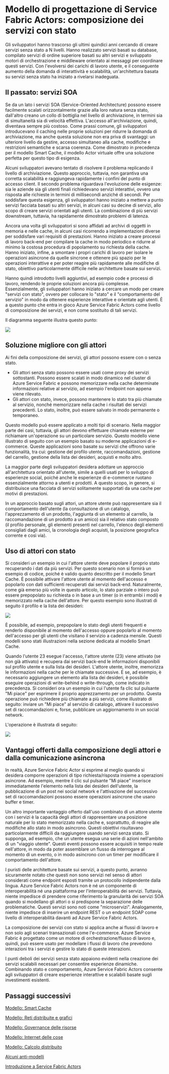 
<properties
   pageTitle="Azure Service Fabric Actors - Modello di progettazione Composizione dei servizi con stato"
   description="Modello di progettazione di Service Fabric Actors che usa attori con stato per mantenere lo stato tra più chiamate al servizio e memorizzare nella cache i risultati dei servizi precedenti. Lo stato, inoltre, può essere salvato in modo permanente o temporaneo."
   services="service-fabric"
   documentationCenter=".net"
   authors="jessebenson"
   manager="timlt"
   editor=""/>

<tags
   ms.service="service-fabric"
   ms.devlang="dotnet"
   ms.topic="article"
   ms.tgt_pltfrm="NA"
   ms.workload="NA"
   ms.date="04/01/2015"
   ms.author="claudioc"/>

# Modello di progettazione di Service Fabric Actors: composizione dei servizi con stato
Gli sviluppatori hanno trascorso gli ultimi quindici anni cercando di creare servizi senza stato a N livelli. Hanno realizzato servizi basati su database, compilato servizi di ordine superiore basati su altri servizi e sviluppato motori di orchestrazione e middleware orientato ai messaggi per coordinare questi servizi. Con l'evolversi dei carichi di lavoro utente, e il conseguente aumento della domanda di interattività e scalabilità, un'architettura basata su servizi senza stato ha iniziato a rivelarsi inadeguata.

## Il passato: servizi SOA
Se da un lato i servizi SOA (Service-Oriented Architecture) possono essere facilmente scalati orizzontalmente grazie alla loro natura senza stato, dall'altro creano un collo di bottiglia nel livello di archiviazione, in termini sia di simultaneità sia di velocità effettiva. L'accesso all'archiviazione, quindi, diventava sempre più costoso. Come prassi comune, gli sviluppatori introducevano il caching nelle proprie soluzioni per ridurre la domanda di archiviazione, ma anche questa soluzione non era priva di svantaggi: un ulteriore livello da gestire, accesso simultaneo alla cache, modifiche e restrizioni semantiche e scarsa coerenza. Come dimostrato in precedenza per il modello Smart Cache, il modello Actor virtuale offre una soluzione perfetta per questo tipo di esigenza.

Alcuni sviluppatori avevano tentato di risolvere il problema replicando il livello di archiviazione. Questo approccio, tuttavia, non garantiva una corretta scalabilità e raggiungeva rapidamente i confini del punto di accesso client. Il secondo problema riguardava l'evoluzione delle esigenze: sia le aziende sia gli utenti finali richiedevano servizi interattivi, ovvero una risposta alle richieste in termini di millisecondi anziché di secondi. Per soddisfare questa esigenza, gli sviluppatori hanno iniziato a mettere a punto servizi facciata basati su altri servizi, in alcuni casi su decine di servizi, allo scopo di creare servizi orientati agli utenti. La combinazione di più servizi downstream, tuttavia, ha rapidamente dimostrato problemi di latenza.

Ancora una volta gli sviluppatori si sono affidati ad archivi di oggetti in memoria e nelle cache, in alcuni casi ricorrendo a implementazioni diverse per soddisfare vari requisiti di prestazioni. Hanno iniziato a creare processi di lavoro back-end per compilare la cache in modo periodico e ridurre al minimo la costosa procedura di popolamento su richiesta della cache. Hanno iniziato, infine, a smontare i propri carichi di lavoro per isolare le operazioni asincrone da quelle sincrone e ottenere più spazio per le operazioni interattive e per poter reagire più rapidamente alle modifiche di stato, obiettivo particolarmente difficile nelle architetture basate sui servizi.

Hanno quindi introdotto livelli aggiuntivi, ad esempio code e processi di lavoro, rendendo le proprie soluzioni ancora più complesse. Essenzialmente, gli sviluppatori hanno iniziato a cercare un modo per creare "servizi con stato", ovvero per collocare lo "stato" e il "comportamento del servizio" in modo da ottenere esperienze interattive e orientate agli utenti. È a questo punto che entra in gioco Azure Service Fabric Actors come livello di composizione dei servizi, e non come sostituito di tali servizi.

Il diagramma seguente illustra questo punto:

![][1]

## Soluzione migliore con gli attori
Ai fini della composizione dei servizi, gli attori possono essere con o senza stato.

* Gli attori senza stato possono essere usati come proxy dei servizi sottostanti. Possono essere scalati in modo dinamico nel cluster di Azure Service Fabric e possono memorizzare nella cache determinate informazioni relative al servizio, ad esempio l'endpoint non appena viene rilevato.
* Gli attori con stato, invece, possono mantenere lo stato tra più chiamate al servizio, nonché memorizzare nella cache i risultati dei servizi precedenti. Lo stato, inoltre, può essere salvato in modo permanente o temporaneo.

Questo modello può essere applicato a molti tipi di scenario. Nella maggior parte dei casi, tuttavia, gli attori devono effettuare chiamate esterne per richiamare un'operazione su un particolare servizio. Questo modello viene illustrato di seguito con un esempio basato su moderne applicazioni di e-commerce. Queste applicazioni sono basate su servizi che offrono varie funzionalità, tra cui: gestione del profilo utente, raccomandazioni, gestione del carrello, gestione della lista dei desideri, acquisti e molto altro.

La maggior parte degli sviluppatori desidera adottare un approccio all'architettura orientato all'utente, simile a quelli usati per lo sviluppo di esperienze social, poiché anche le esperienze di e-commerce ruotano essenzialmente attorno a utenti e prodotti. A questo scopo, in genere, si distribuisce una facciata di servizi solitamente supportati da una cache per motivi di prestazioni.

In un approccio basato sugli attori, un attore utente può rappresentare sia il comportamento dell'utente (la consultazione di un catalogo, l'apprezzamento di un prodotto, l'aggiunta di un elemento al carrello, la raccomandazione di un prodotto a un amico) sia il relativo stato composto (il profilo personale, gli elementi presenti nel carrello, l'elenco degli elementi consigliati dagli amici, la cronologia degli acquisti, la posizione geografica corrente e così via).

## Uso di attori con stato
Si consideri un esempio in cui l'attore utente deve popolare il proprio stato recuperando i dati da più servizi. Per questo scenario non si fornirà un esempio di codice, poiché è valido quanto descritto per il modello Smart Cache. È possibile attivare l'attore utente al momento dell'accesso e popolarlo con dati sufficienti recuperati dai servizi back-end. Naturalmente, come già emerso più volte in questo articolo, lo stato parziale o intero può essere prepopolato su richiesta o in base a un timer (o in entrambi i modi) e memorizzato nella cache dell'attore. Per questo esempio sono illustrati di seguito il profilo e la lista dei desideri:

![][2]

È possibile, ad esempio, prepopolare lo stato degli utenti frequenti e renderlo disponibile al momento dell'accesso oppure popolarlo al momento dell'accesso per gli utenti che visitano il servizio a cadenza mensile. Questi modelli sono stati illustrazioni nella sezione dedicata al modello Smart Cache.

Quando l'utente 23 esegue l'accesso, l'attore utente (23) viene attivato (se non già attivato) e recupera dai servizi back-end le informazioni disponibili sul profilo utente e sulla lista dei desideri. L'attore utente, inoltre, memorizza le informazioni nella cache per le chiamate successive. E se, ad esempio, è necessario aggiungere un elemento alla lista dei desideri, è possibile eseguire operazioni di write-behind o write-through, come indicato in precedenza. Si consideri ora un esempio in cui l'utente fa clic sul pulsante "Mi piace" per esprimere il proprio apprezzamento per un prodotto. Questa operazione può richiedere più chiamate a più servizi, come illustrato di seguito: inviare un "Mi piace" al servizio di catalogo, attivare il successivo set di raccomandazioni e, forse, pubblicare un aggiornamento in un social network.

L'operazione è illustrata di seguito:

![][3]

## Vantaggi offerti dalla composizione degli attori e dalla comunicazione asincrona
In realtà, Azure Service Fabric Actor si esprime al meglio quando si desidera comporre operazioni di tipo richiesta/risposta insieme a operazioni asincrone. Ad esempio, mentre il clic sul pulsante "Mi piace" inserisce immediatamente l'elemento nella lista dei desideri dell'utente, la pubblicazione di un post nei social network e l'attivazione del successivo set di raccomandazioni possono essere operazioni asincrone che usano buffer e timer.

Un altro importante vantaggio offerto dall'uso combinato di un attore utente con i servizi è la capacità degli attori di rappresentare una posizione naturale per lo stato memorizzato nella cache e, soprattutto, di reagire alle modifiche allo stato in modo asincrono. Questi obiettivi risultavano particolarmente difficili da raggiungere usando servizi senza stato. Si supponga, ad esempio, che un utente esegua una serie di azioni nell'ambito di un "viaggio utente". Questi eventi possono essere acquisiti in tempo reale nell'attore, in modo da poter assemblare un flusso da interrogare al momento di un evento, o in modo asincrono con un timer per modificare il comportamento dell'attore.

I puristi delle architetture basate sui servizi, a questo punto, avranno sicuramente notato che questi non sono servizi nel senso di attori considerati come endpoint esposti tramite un protocollo indipendente dalla lingua. Azure Service Fabric Actors non è né un componente di interoperabilità né una piattaforma per l'interoperabilità dei servizi. Tuttavia, niente impedisce di prendere come riferimento la granularità dei servizi SOA quando si modellano gli attori o si predispone la separazione delle problematiche. Questi servizi sono noti come "microservizi". Analogamente, niente impedisce di inserire un endpoint REST o un endpoint SOAP come livello di interoperabilità davanti ad Azure Service Fabric Actors.

La composizione dei servizi con stato si applica anche ai flussi di lavoro e non solo agli scenari transazionali come l'e-commerce. Azure Service Fabric è progettato come un motore di orchestrazione/flusso di lavoro e, quindi, può essere usato per modellare i flussi di lavoro che prevedono interazioni tra i servizi e gestire lo stato di queste interazioni.

I punti deboli dei servizi senza stato appaiono evidenti nella creazione dei servizi scalabili necessari per consentire esperienze dinamiche. Combinando stato e comportamento, Azure Service Fabric Actors consente agli sviluppatori di creare esperienze interattive e scalabili basate sugli investimenti esistenti.


## Passaggi successivi
[Modello: Smart Cache](service-fabric-reliable-actors-pattern-smart-cache.md)

[Modello: Reti distribuite e grafici](service-fabric-reliable-actors-pattern-distributed-networks-and-graphs.md)

[Modello: Governance delle risorse](service-fabric-reliable-actors-pattern-resource-governance.md)

[Modello: Internet delle cose](service-fabric-reliable-actors-pattern-internet-of-things.md)

[Modello: Calcolo distribuito](service-fabric-reliable-actors-pattern-distributed-computation.md)

[Alcuni anti-modelli](service-fabric-reliable-actors-anti-patterns.md)

[Introduzione a Service Fabric Actors](service-fabric-reliable-actors-introduction.md)


<!--Image references-->
[1]: ./media/service-fabric-reliable-actors-pattern-stateful-service-composition/stateful-service-composition-1.png
[2]: ./media/service-fabric-reliable-actors-pattern-stateful-service-composition/stateful-service-composition-2.png
[3]: ./media/service-fabric-reliable-actors-pattern-stateful-service-composition/stateful-service-composition-3.png
 

<!---HONumber=July15_HO4-->